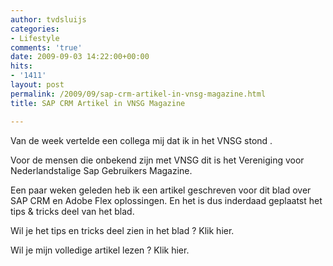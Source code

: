 ```yaml
---
author: tvdsluijs
categories:
- Lifestyle
comments: 'true'
date: 2009-09-03 14:22:00+00:00
hits:
- '1411'
layout: post
permalink: /2009/09/sap-crm-artikel-in-vnsg-magazine.html
title: SAP CRM Artikel in VNSG Magazine

---
```

Van de week vertelde een collega mij dat ik in het VNSG stond .

Voor de mensen die onbekend zijn met VNSG dit is het Vereniging voor Nederlandstalige Sap Gebruikers Magazine.

Een paar weken geleden heb ik een artikel geschreven voor dit blad over SAP CRM en Adobe Flex oplossingen. En het is dus inderdaad geplaatst het tips & tricks deel van het blad.

Wil je het tips en tricks deel zien in het blad ? Klik hier.

Wil je mijn volledige artikel lezen ? Klik hier.